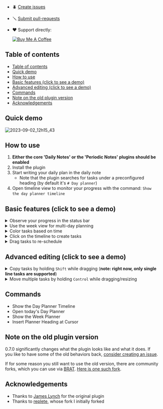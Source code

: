 - 🪲 [Create issues](https://github.com/ivan-lednev/obsidian-day-planner/issues)
- 🪛 [Submit pull-requests](./CONTRIBUTING.md)
- ❤️ Support directly:

  <a href="https://www.buymeacoffee.com/machineelf" target="_blank"><img src="https://cdn.buymeacoffee.com/buttons/v2/default-yellow.png" alt="Buy Me A Coffee" style="height: 60px !important;width: 217px !important;" ></a>

## Table of contents

- [Table of contents](#table-of-contents)
- [Quick demo](#quick-demo)
- [How to use](#how-to-use)
- [Basic features (click to see a demo)](#basic-features-click-to-see-a-demo)
- [Advanced editing (click to see a demo)](#advanced-editing-click-to-see-a-demo)
- [Commands](#commands)
- [Note on the old plugin version](#note-on-the-old-plugin-version)
- [Acknowledgements](#acknowledgements)

## Quick demo

![2023-09-02_12h15_43](https://github.com/ivan-lednev/obsidian-day-planner/assets/41428836/8fadc82c-4844-4152-8235-8c880a1050f6)

## How to use

1. **Either the core 'Daily Notes' or the 'Periodic Notes' plugins should be enabled**
1. Install the plugin
1. Start writing your daily plan in the daily note
   - Note that the plugin searches for tasks under a preconfigured heading (by default it's `# Day planner`)
1. Open timeline view to monitor your progress with the command: `Show the day planner timeline`

## Basic features (click to see a demo)

<details>
<summary>Observe your progress in the status bar</summary>

![image](https://github.com/ivan-lednev/obsidian-day-planner/assets/41428836/0acf9def-6225-4174-9070-4450ae17fa79)

</details>

<details>
<summary>Use the week view for multi-day planning</summary>

![](./assets/week-demo.png)

</details>

<details>
<summary>Color tasks based on time</summary>

![](./assets/color-demo.png)

</details>

<details>
<summary>Click on the timeline to create tasks</summary>

![](./assets/dnd-create-demo.gif)

</details>

<details>
<summary>Drag tasks to re-schedule</summary>

![](./assets/dnd-drag-and-resize-demo.gif)

</details>

## Advanced editing (click to see a demo)

<details>
<summary>Copy tasks by holding <code>Shift</code> while dragging (<strong>note: right now, only single line tasks are supported</strong>)</summary>

![](./assets/copy-demo.gif)

</details>

<details>
<summary>Move multiple tasks by holding <code>Control</code> while dragging/resizing</summary>

![](./assets/move-with-others-demo.gif)

</details>

## Commands

- Show the Day Planner Timeline
- Open today's Day Planner
- Show the Week Planner
- Insert Planner Heading at Cursor

## Note on the old plugin version

0.7.0 significantly changes what the plugin looks like and what it does. If you like to have some of the old behaviors back, [consider creating an issue](https://github.com/ivan-lednev/obsidian-day-planner/issues).

If for some reason you still want to use the old version, there are community forks, which you can use via [BRAT](https://github.com/TfTHacker/obsidian42-brat). [Here is one such fork](https://github.com/ebullient/obsidian-day-planner-og).

## Acknowledgements

- Thanks to [James Lynch](https://github.com/lynchjames) for the original plugin
- Thanks to [replete](https://github.com/replete), whose fork I initially forked
